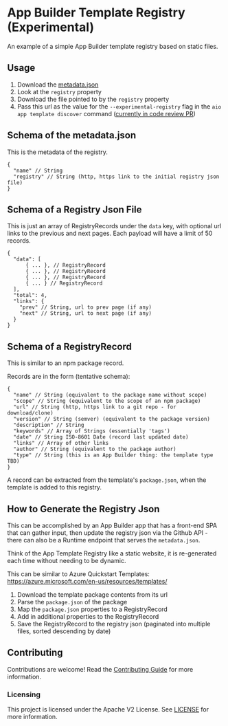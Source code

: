 # App Builder Template Registry (Experimental)

An example of a simple App Builder template registry based on static files.

## Usage

1. Download the [metadata.json](https://raw.githubusercontent.com/adobe/aio-app-builder-template-registry/main/data/metadata.json)
2. Look at the `registry` property
3. Download the file pointed to by the `registry` property
4. Pass this url as the value for the `--experimental-registry` flag in the `aio app template discover` command ([currently in code review PR](https://github.com/adobe/aio-cli-plugin-app/pull/514))

## Schema of the metadata.json

This is the metadata of the registry.

```jsonc
{
  "name" // String
  "registry" // String (http, https link to the initial registry json file)
}
```

## Schema of a Registry Json File

This is just an array of RegistryRecords under the `data` key, with optional url links to the previous and next pages.
Each payload will have a limit of 50 records.

```jsonc
{
  "data": [ 
      { ... }, // RegistryRecord
      { ... }, // RegistryRecord
      { ... }, // RegistryRecord
      { ... } // RegistryRecord
  ],
  "total": 4,
  "links": {
    "prev" // String, url to prev page (if any)
    "next" // String, url to next page (if any)
  }
}
```

## Schema of a RegistryRecord

This is similar to an npm package record.

Records are in the form (tentative schema):

```jsonc
{
  "name" // String (equivalent to the package name without scope)
  "scope" // String (equivalent to the scope of an npm package)
  "url" // String (http, https link to a git repo - for download/clone)
  "version" // String (semver) (equivalent to the package version)
  "description" // String
  "keywords" // Array of Strings (essentially 'tags')
  "date" // String ISO-8601 Date (record last updated date)
  "links" // Array of other links
  "author" // String (equivalent to the package author)
  "type" // String (this is an App Builder thing: the template type TBD)
}
```

A record can be extracted from the template's `package.json`, when the template is added to this registry.

## How to Generate the Registry Json

This can be accomplished by an App Builder app that has a front-end SPA that can gather input, then update the registry json via the Github API - there can also be a Runtime endpoint that serves the `metadata.json`.

Think of the App Template Registry like a static website, it is re-generated each time without needing to be dynamic.

This can be similar to Azure Quickstart Templates: <https://azure.microsoft.com/en-us/resources/templates/>

1. Download the template package contents from its url
2. Parse the `package.json` of the package
3. Map the `package.json` properties to a RegistryRecord
4. Add in additional properties to the RegistryRecord
5. Save the RegistryRecord to the registry json (paginated into multiple files, sorted descending by date)

## Contributing

Contributions are welcome! Read the [Contributing Guide](./.github/CONTRIBUTING.md) for more information.

### Licensing

This project is licensed under the Apache V2 License. See [LICENSE](LICENSE) for more information.
